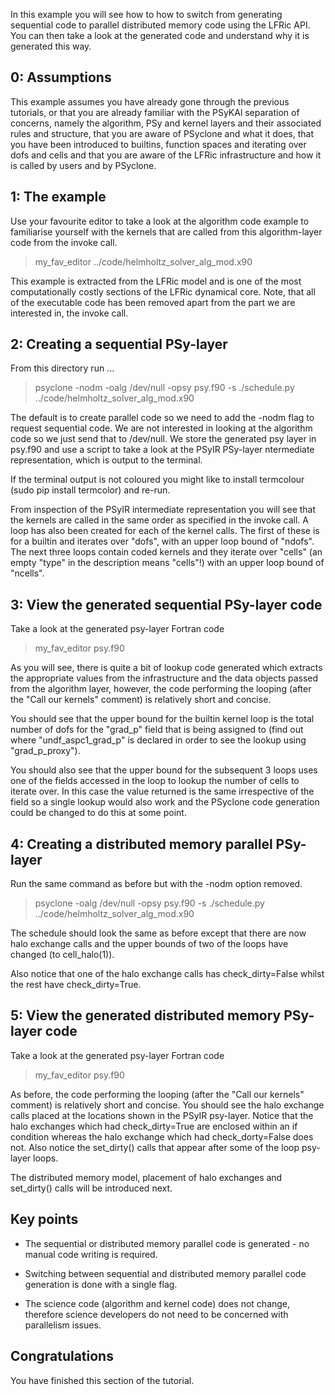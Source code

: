 
In this example you will see how to how to switch from generating sequential
code to parallel distributed memory code using the LFRic API. You can then
take a look at the generated code and understand why it is
generated this way.

## 0: Assumptions

This example assumes you have already gone through the previous
tutorials, or that you are already familiar with the PSyKAl separation
of concerns, namely the algorithm, PSy and kernel layers and their
associated rules and structure, that you are aware of PSyclone and
what it does, that you have been introduced to builtins, function
spaces and iterating over dofs and cells and that you are aware of the
LFRic infrastructure and how it is called by users and by PSyclone.

## 1: The example

Use your favourite editor to take a look at the algorithm code example
to familiarise yourself with the kernels that are called from this
algorithm-layer code from the invoke call.

> my_fav_editor ../code/helmholtz_solver_alg_mod.x90

This example is extracted from the LFRic model and is one of the most
computationally costly sections of the LFRic dynamical core. Note, that
all of the executable code has been removed apart from the part we are
interested in, the invoke call.

## 2: Creating a sequential PSy-layer

From this directory run ...

> psyclone -nodm -oalg /dev/null -opsy psy.f90 -s ./schedule.py ../code/helmholtz_solver_alg_mod.x90

The default is to create parallel code so we need to add the -nodm
flag to request sequential code. We are not interested in looking at
the algorithm code so we just send that to /dev/null. We store the
generated psy layer in psy.f90 and use a script to take a look at the
PSyIR PSy-layer ntermediate representation, which is output to the terminal.

If the terminal output is not coloured you might like to install
termcolour (sudo pip install termcolor) and re-run.

From inspection of the PSyIR intermediate representation you will see
that the kernels are called in the same order as specified in the
invoke call. A loop has also been created for each of the kernel
calls. The first of these is for a builtin and iterates over "dofs",
with an upper loop bound of "ndofs". The next three loops contain
coded kernels and they iterate over "cells" (an empty "type" in the
description means "cells"!) with an upper loop bound of "ncells".

## 3: View the generated sequential PSy-layer code

Take a look at the generated psy-layer Fortran code

> my_fav_editor psy.f90

As you will see, there is quite a bit of lookup code generated which
extracts the appropriate values from the infrastructure and the data
objects passed from the algorithm layer, however, the code performing
the looping (after the "Call our kernels" comment) is relatively short
and concise.

You should see that the upper bound for the builtin kernel loop is the
total number of dofs for the "grad_p" field that is being assigned to
(find out where "undf_aspc1_grad_p" is declared in order to see the
lookup using "grad_p_proxy").

You should also see that the upper bound for the subsequent 3 loops
uses one of the fields accessed in the loop to lookup the number of
cells to iterate over. In this case the value returned is the same
irrespective of the field so a single lookup would also work and the
PSyclone code generation could be changed to do this at some point.

## 4: Creating a distributed memory parallel PSy-layer

Run the same command as before but with the -nodm option removed.

> psyclone -oalg /dev/null -opsy psy.f90 -s ./schedule.py ../code/helmholtz_solver_alg_mod.x90

The schedule should look the same as before except that there are now
halo exchange calls and the upper bounds of two of the loops have
changed (to cell_halo(1)).

Also notice that one of the halo exchange calls has check_dirty=False
whilst the rest have check_dirty=True.

## 5: View the generated distributed memory PSy-layer code

Take a look at the generated psy-layer Fortran code

> my_fav_editor psy.f90

As before, the code performing the looping (after the "Call our
kernels" comment) is relatively short and concise. You should see the
halo exchange calls placed at the locations shown in the PSyIR
psy-layer. Notice that the halo exchanges which had check_dirty=True
are enclosed within an if condition whereas the halo exchange which
had check_dorty=False does not. Also notice the set_dirty() calls that
appear after some of the loop psy-layer loops.

The distributed memory model, placement of halo exchanges and
set_dirty() calls will be introduced next.

## Key points

* The sequential or distributed memory parallel code is generated - no
  manual code writing is required.
  
* Switching between sequential and distributed memory parallel code
  generation is done with a single flag.

* The science code (algorithm and kernel code) does not change,
  therefore science developers do not need to be concerned with
  parallelism issues.

## Congratulations

You have finished this section of the tutorial.